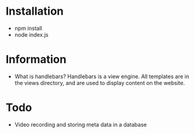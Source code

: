 # Installation
- npm install
- node index.js

# Information
- What is handlebars?
Handlebars is a view engine. All templates are in the views directory, and are used to display content on the website.

# Todo
- Video recording and storing meta data in a database
